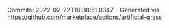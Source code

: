 Commits: 2022-02-22T18:38:51.034Z - Generated via https://github.com/marketplace/actions/artificial-grass
<br>
